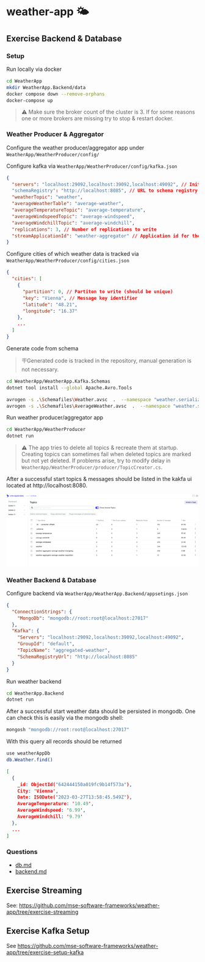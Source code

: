 # weather-app 🌤️

## Exercise Backend & Database

### Setup

Run locally via docker

```bash
cd WeatherApp
mkdir WeatherApp.Backend/data
docker compose down --remove-orphans
docker-compose up
```

> ⚠️ Make sure the broker count of the cluster is 3. If for some reasons one or more brokers are missing try to stop & restart docker. 

### Weather Producer & Aggregator

Configure the weather producer/aggregator app under `WeatherApp/WeatherProducer/config/`

Configure kafka via `WeatherApp/WeatherProducer/config/kafka.json`

```json
{
  "servers": "localhost:29092,localhost:39092,localhost:49092", // Initial list of brokers as a CSV list of broker host or host:port
  "schemaRegistry": "http://localhost:8085", // URL to schema registry
  "weatherTopic": "weather",
  "averageWeatherTable": "average-weather",
  "averageTemperatureTopic": "average-temperature",
  "averageWindspeedTopic": "average-windspeed",
  "averageWindchillTopic": "average-windchill",
  "replications": 3, // Number of replications to write 
  "streamApplicationId": "weather-aggregator" // Application id for the stream processing
}
```

Configure cities of which weather data is tracked via  `WeatherApp/WeatherProducer/config/cities.json`

```json
{
  "cities": [
    {
      "partition": 0, // Partiton to write (should be unique)
      "key": "Vienna", // Message key identifier
      "latitude": "48.21",
      "longitude": "16.37"
    },
    ...
  ]
}
```

Generate code from schema

> 🪧Generated code is tracked in the repository, manual generation is not necessary.

```bash
cd WeatherApp/WeatherApp.Kafka.Schemas
dotnet tool install --global Apache.Avro.Tools
```

```bash
avrogen -s .\Schemafiles\Weather.avsc  .  --namespace "weather.serialization.avro:WeatherApp.Kafka.Schemas.Avro" --skip-directories 
avrogen -s .\Schemafiles\AverageWeather.avsc  .  --namespace "weather.serialization.avro:WeatherApp.Kafka.Schemas.Avro" --skip-directories 
```

Run weather producer/aggregator app

```bash
cd WeatherApp/WeatherProducer
dotnet run
```

> ⚠️ The app tries to delete all topics & recreate them at startup. Creating topics can sometimes fail when deleted topics are marked but not yet deleted. If problems arise, try to modify delay in `WeatherApp/WeatherProducer/producer/TopicCreator.cs`.

After a successful start topics & messages should be listed in the kakfa ui located at http://localhost:8080.

![image-20230318225255760](.img/image-20230318225255760.png)

### Weather Backend & Database

Configure backend via `WeatherApp/WeatherApp.Backend/appsetings.json`

```json
{
  "ConnectionStrings": {
    "MongoDb": "mongodb://root:root@localhost:27017"
  },
  "Kafka": {
    "Servers": "localhost:29092,localhost:39092,localhost:49092",
    "GroupId": "default",
    "TopicName": "aggregated-weather",
    "SchemaRegistryUrl": "http://localhost:8085"
  }
}
```

Run weather backend

```bash
cd WeatherApp.Backend
dotnet run
```

After a successful start weather data should be persisted in mongodb. One can check this is easily via the mongodb shell:

```bash
mongosh "mongodb://root:root@localhost:27017"
```

With this query all records should be returned

```bash
use weatherAppDb
db.Weather.find()
```

```json
[
  {
    _id: ObjectId("642444150a019fc9b14f573a"),
    City: 'Vienna',
    Date: ISODate("2023-03-27T13:58:45.549Z"),
    AverageTemperature: '10.49',
    AverageWindspeed: '6.99',
    AverageWindchill: '9.79'
  },
  ...
]
```

### Questions

* [db.md](./db.md)
* [backend.md](./backend.md)



## Exercise Streaming

See: https://github.com/mse-software-frameworks/weather-app/tree/exercise-streaming

## Exercise Kafka Setup 

See https://github.com/mse-software-frameworks/weather-app/tree/exercise-setup-kafka
